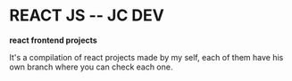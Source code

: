 # REACT JS -- JC DEV

**react frontend projects**

It's a compilation of react projects made by my self, each of them have his own branch where you can check each one.
